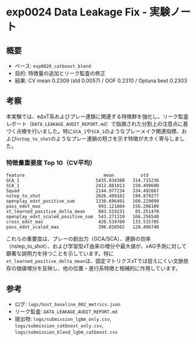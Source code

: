 # exp0024 Data Leakage Fix - 実験ノート

## 概要

- ベース: `exp0020_catboost_blend`
- 目的: 特徴量の追加とリーク監査の修正
- 結果: CV mean 0.2309 (std 0.0057) / OOF 0.2310 / Optuna best 0.2303

## 考察

本実験では、eΔxT系およびプレー連鎖に関連する特徴群を強化し、リーク監査レポート（`DATA_LEAKAGE_AUDIT_REPORT.md`）で指摘された分割上の注意点に基づく点検を行いました。特に`GCA_1`や`SCA_1`のようなプレーメイク関連指標、および`nstep_to_shot`のようなプレー連鎖の短さを示す特徴が大きく寄与しました。

### 特徴量重要度 Top 10（CV平均）

```
feature                              mean          std
GCA_1                             5435.034380   314.715236
SCA_1                             2412.881013   150.499600
Squad                             2144.977234   334.492667
nstep_to_shot                     2026.499182   199.879277
openplay_edxt_positive_sum        1330.696491   160.229099
pass_edxt_max                      993.121604   156.286109
xt_learned_positive_delta_mean     803.519231    85.251470
openplay_edxt_scaled_positive_sum  543.271319   166.256540
cross_edxt_max                     420.539780   133.515785
pass_edxt_scaled_max               396.010502   128.496748
```

これらの重要度は、プレーの創出力（GCA/SCA）、連鎖の効率（nstep_to_shot）、および学習型xT由来の増分や最大値が、xAG予測に対して顕著な説明力を持つことを示しています。特に`xt_learned_positive_delta_mean`は、固定マトリクスxTでは捉えにくい文脈依存の価値増分を反映し、他の位置・進行系特徴と相補的に作用しています。

## 参考

- ログ: `logs/host_baseline_002_metrics.json`
- リーク監査: `DATA_LEAKAGE_AUDIT_REPORT.md`
- 提出物: `logs/submission_lgbm_only.csv`, `logs/submission_catboost_only.csv`, `logs/submission_blend_lgbm_catboost.csv`



